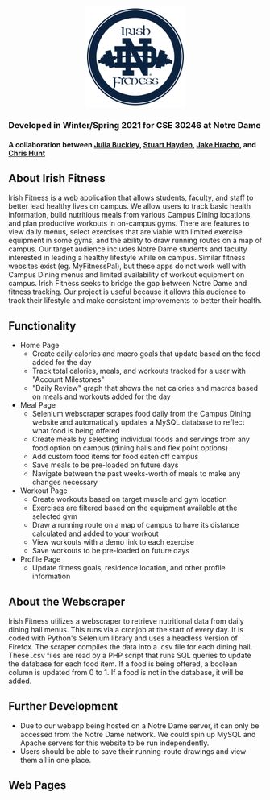 <p align="center">
   <img src="assets/icons/Circle_Logo.png" alt="Irish Fitness" width="200"/>
</p>

### Developed in Winter/Spring 2021 for CSE 30246 at Notre Dame
#### A collaboration between [Julia Buckley](https://github.com/juliafbuckley), [Stuart Hayden](https://github.com/shayden2), [Jake Hracho](https://github.com/jhracho), and [Chris Hunt](https://github.com/chunt4)

## About Irish Fitness
   Irish Fitness is a web application that allows students, faculty, and staff to better lead healthy lives on campus. We allow users to track basic health information, build nutritious meals from various Campus Dining locations, and plan productive workouts in on-campus gyms. There are features to view daily menus, select exercises that are viable with limited exercise equipment in some gyms, and the ability to draw running routes on a map of campus.
  Our target audience includes Notre Dame students and faculty interested in leading a healthy lifestyle while on campus. Similar fitness websites exist (eg. MyFitnessPal), but these apps do not work well with Campus Dining menus and limited availability of workout equipment on campus. Irish Fitness seeks to bridge the gap between Notre Dame and fitness tracking. Our project is useful because it allows this audience to track their lifestyle and make consistent improvements to better their health.

## Functionality 
- Home Page
   - Create daily calories and macro goals that update based on the food added for the day
   - Track total calories, meals, and workouts tracked for a user with "Account Milestones"
   - "Daily Review" graph that shows the net calories and macros based on meals and workouts added for the day 
- Meal Page
   - Selenium webscraper scrapes food daily from the Campus Dining website and automatically updates a MySQL database to reflect what food is being offered
   - Create meals by selecting individual foods and servings from any food option on campus (dining halls and flex point options)
   - Add custom food items for food eaten off campus
   - Save meals to be pre-loaded on future days
   - Navigate between the past weeks-worth of meals to make any changes necessary
- Workout Page
   - Create workouts based on target muscle and gym location
   - Exercises are filtered based on the equipment available at the selected gym
   - Draw a running route on a map of campus to have its distance calculated and added to your workout
   - View workouts with a demo link to each exercise
   - Save workouts to be pre-loaded on future days
- Profile Page
   - Update fitness goals, residence location, and other profile information

## About the Webscraper
Irish Fitness utilizes a webscraper to retrieve nutritional data from daily dining hall menus. This runs via a cronjob at the start of every day. It is coded with Python's Selenium library and uses a headless version of Firefox. The scraper compiles the data into a .csv file for each dining hall. These .csv files are read by a PHP script that runs SQL queries to update the database for each food item. If a food is being offered, a boolean column is updated from 0 to 1. If a food is not in the database, it will be added.

## Further Development
- Due to our webapp being hosted on a Notre Dame server, it can only be accessed from the Notre Dame network. We could spin up MySQL and Apache servers for this website to be run independently.
- Users should be able to save their running-route drawings and view them all in one place.

## Web Pages
